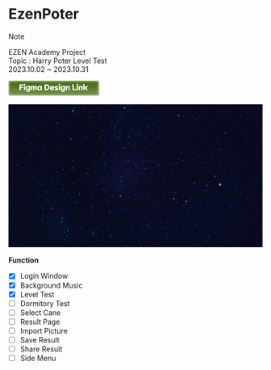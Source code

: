 # EzenPoter
>[!Note]
> EZEN Academy Project <br>
> Topic : Harry Poter Level Test <br>
> 2023.10.02 ~ 2023.10.31

[![N|Solid](./src/img/figma_link.png)](https://www.figma.com/file/Qabi5cjnytpGv1NdAGJHhy/EZEN-ACADEMY?type=design&node-id=258%3A28&mode=design&t=fNtvtYif6f7HWgXM-1)

![screenshot](./src/img/bg.png)

**Function**

- [x] Login Window
- [x] Background Music
- [x] Level Test
- [ ] Dormitory Test
- [ ] Select Cane
- [ ] Result Page
- [ ] Import Picture
- [ ] Save Result
- [ ] Share Result
- [ ] Side Menu

<br>
